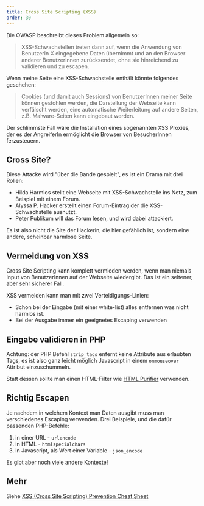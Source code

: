 ```yaml
---
title: Cross Site Scripting (XSS)
order: 30
---
```


Die OWASP beschreibt dieses Problem allgemein so:

> XSS-Schwachstellen treten dann auf, wenn die Anwendung von BenutzerIn X eingegebene Daten übernimmt und an den Browser anderer BenutzerInnen zurücksendet, ohne sie hinreichend zu validieren und zu escapen.

Wenn meine Seite eine XSS-Schwachstelle enthält könnte folgendes geschehen:

> Cookies (und damit auch Sessions) von BenutzerInnen meiner Seite können gestohlen werden, die Darstellung der Webseite kann verfälscht werden, eine automatische Weiterleitung auf andere Seiten, z.B. Malware-Seiten kann eingebaut werden.

Der schlimmste Fall wäre die Installation eines sogenannten XSS Proxies, der es der AngreiferIn ermöglicht die Browser von BesucherInnen ferzusteuern.

## Cross Site?

Diese Attacke wird "über die Bande gespielt", es ist ein Drama mit drei Rollen:

* Hilda Harmlos stellt eine Webseite mit XSS-Schwachstelle ins Netz, zum Beispiel mit einem Forum.
* Alyssa P. Hacker erstellt einen Forum-Eintrag der die XSS-Schwachstelle ausnutzt.
* Peter Publikum will das Forum lesen, und wird dabei attackiert.

Es ist also nicht die Site der Hackerin, die hier gefählich ist, sondern eine andere, scheinbar
harmlose Seite. 

## Vermeidung von XSS

Cross Site Scripting kann komplett vermieden werden, wenn man niemals Input von BenutzerInnen auf der Webseite wiedergibt.
Das ist ein seltener, aber sehr sicherer Fall.

XSS vermeiden kann man mit zwei Verteidigungs-Linien:

* Schon bei der Eingabe (mit einer white-list) alles entfernen was nicht harmlos ist. 
* Bei der Ausgabe immer ein geeignetes Escaping verwenden

## Eingabe validieren in PHP

Achtung: der PHP Befehl `strip_tags` enfernt keine Attribute aus erlaubten Tags, es ist
also ganz leicht möglich Javascript in einem `onmouseover` Attribut einzuschummeln.

Statt dessen sollte man einen HTML-Filter wie [HTML Purifier](http://htmlpurifier.org/) verwenden.

## Richtig Escapen

Je nachdem in welchem Kontext man Daten ausgibt muss man verschiedenes Escaping verwenden.
Drei Beispiele, und die dafür passenden PHP-Befehle:

1. in einer URL - `urlencode` 
2. in HTML - `htmlspecialchars` 
3. in Javascript, als Wert einer Variable - `json_encode`

Es gibt aber noch viele andere Kontexte!

## Mehr

Siehe [XSS (Cross Site Scripting) Prevention Cheat Sheet](https://www.owasp.org/index.php/XSS_%28Cross_Site_Scripting%29_Prevention_Cheat_Sheet)
